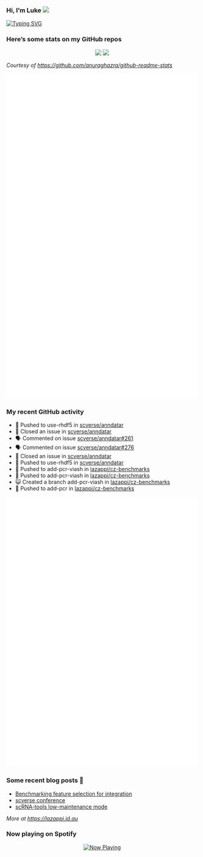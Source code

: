 
<!-- README.md is generated from README.Rmd. Please edit that file -->

### Hi, I’m Luke <img src="https://raw.githubusercontent.com/MartinHeinz/MartinHeinz/master/wave.gif" width="30px">

<!-- Customise this at https://readme-typing-svg.demolab.com -->

[![Typing
SVG](https://readme-typing-svg.demolab.com?font=Fira+Code&duration=3000&pause=200&color=9D24F7&center=true&random=true&width=435&lines=Data+scientist;Bioinformatician;Package+developer;Workflow+engineer)](https://git.io/typing-svg)

<!--
**lazappi/lazappi** is a ✨ _special_ ✨ repository because its `README.md` (this file) appears on your GitHub profile.
&#10;Here are some ideas to get you started:
&#10;- 🔭 I’m currently working on ...
- 🌱 I’m currently learning ...
- 👯 I’m looking to collaborate on ...
- 🤔 I’m looking for help with ...
- 💬 Ask me about ...
- 📫 How to reach me: ...
- 😄 Pronouns: ...
- ⚡ Fun fact: ...
-->

### Here’s some stats on my GitHub repos

<p align="center">
<img src="https://github-readme-stats.vercel.app/api?username=lazappi&count_private=true&show_icons=true&theme=buefy&hide_title=True">
<img src="https://github-readme-stats.vercel.app/api/top-langs/?username=lazappi&hide=html&theme=buefy&layout=compact">
</p>

*Courtesy of <https://github.com/anuraghazra/github-readme-stats>*

<p align="center" style="width:100%;">
<img src="https://github.com/lazappi/lazappi/raw/main/github-intro.svg">
</p>

### My recent GitHub activity

- 📨 Pushed to use-rhdf5 in
  [scverse/anndatar](https://github.com/scverse/anndatar)
- 🎊 Closed an issue in
  [scverse/anndatar](https://github.com/scverse/anndatar)
- 🗣 Commented on issue
  [scverse/anndatar#261](https://github.com/scverse/anndatar#261)
- 🗣 Commented on issue
  [scverse/anndatar#276](https://github.com/scverse/anndatar#276)
- 🎊 Closed an issue in
  [scverse/anndatar](https://github.com/scverse/anndatar)
- 📨 Pushed to use-rhdf5 in
  [scverse/anndatar](https://github.com/scverse/anndatar)
- 📨 Pushed to add-pcr-viash in
  [lazappi/cz-benchmarks](https://github.com/lazappi/cz-benchmarks)
- 📨 Pushed to add-pcr-viash in
  [lazappi/cz-benchmarks](https://github.com/lazappi/cz-benchmarks)
- 😺 Created a branch add-pcr-viash in
  [lazappi/cz-benchmarks](https://github.com/lazappi/cz-benchmarks)
- 📨 Pushed to add-pcr in
  [lazappi/cz-benchmarks](https://github.com/lazappi/cz-benchmarks)

<p align="center" style="width:100%;">
<img src="https://github.com/lazappi/lazappi/raw/main/github-status.svg">
</p>

### Some recent blog posts 📝

- [Benchmarking feature selection for
  integration](https://lazappi.id.au/posts/2025-03-15-feature-selection-benchmark/)
- [scverse
  conference](https://lazappi.id.au/posts/2024-09-15-scverse-conference/)
- [scRNA-tools low-maintenance
  mode](https://lazappi.id.au/posts/2024-03-04-scRNAtools-low-maintenance/)

*More at <https://lazappi.id.au>*

### Now playing on Spotify

<p align="center">
<a href="https://now-playing-profile.lazappi.vercel.app/now-playing?open">
<img src="https://now-playing-profile.lazappi.vercel.app/now-playing" width="256" height="64" alt="Now Playing">
</a>
</p>
